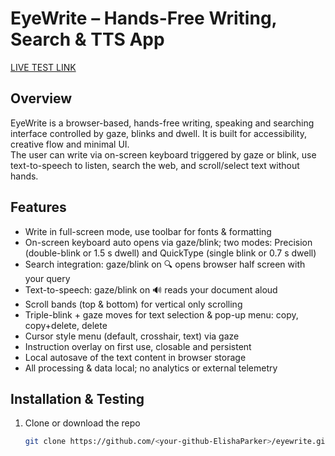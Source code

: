 # EyeWrite – Hands-Free Writing, Search & TTS App  
[LIVE TEST LINK](https://<your-github-ElishaParker>.github.io/eyewrite/)  

## Overview  
EyeWrite is a browser-based, hands-free writing, speaking and searching interface controlled by gaze, blinks and dwell. It is built for accessibility, creative flow and minimal UI.  
The user can write via on-screen keyboard triggered by gaze or blink, use text-to-speech to listen, search the web, and scroll/select text without hands.

## Features  
- Write in full-screen mode, use toolbar for fonts & formatting  
- On-screen keyboard auto opens via gaze/blink; two modes: Precision (double-blink or 1.5 s dwell) and QuickType (single blink or 0.7 s dwell)  
- Search integration: gaze/blink on 🔍 opens browser half screen with your query  
- Text-to-speech: gaze/blink on 🔊 reads your document aloud  
- Scroll bands (top & bottom) for vertical only scrolling  
- Triple-blink + gaze moves for text selection & pop-up menu: copy, copy+delete, delete  
- Cursor style menu (default, crosshair, text) via gaze  
- Instruction overlay on first use, closable and persistent  
- Local autosave of the text content in browser storage  
- All processing & data local; no analytics or external telemetry  

## Installation & Testing  
1. Clone or download the repo  
   ```bash
   git clone https://github.com/<your-github-ElishaParker>/eyewrite.git
